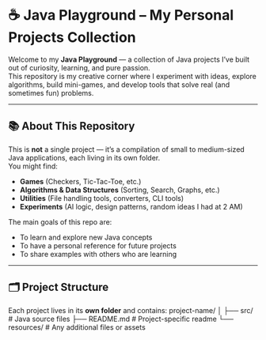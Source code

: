 # ☕ Java Playground – My Personal Projects Collection

Welcome to my **Java Playground** — a collection of Java projects I’ve built out of curiosity, learning, and pure passion.  
This repository is my creative corner where I experiment with ideas, explore algorithms, build mini-games, and develop tools that solve real (and sometimes fun) problems.

---

## 📚 About This Repository

This is **not** a single project — it’s a compilation of small to medium-sized Java applications, each living in its own folder.  
You might find:
- **Games** (Checkers, Tic-Tac-Toe, etc.)
- **Algorithms & Data Structures** (Sorting, Search, Graphs, etc.)
- **Utilities** (File handling tools, converters, CLI tools)
- **Experiments** (AI logic, design patterns, random ideas I had at 2 AM)

The main goals of this repo are:
- To learn and explore new Java concepts
- To have a personal reference for future projects
- To share examples with others who are learning

---

## 🗂 Project Structure

Each project lives in its **own folder** and contains:
project-name/
│
├── src/ # Java source files
├── README.md # Project-specific readme
└── resources/ # Any additional files or assets
